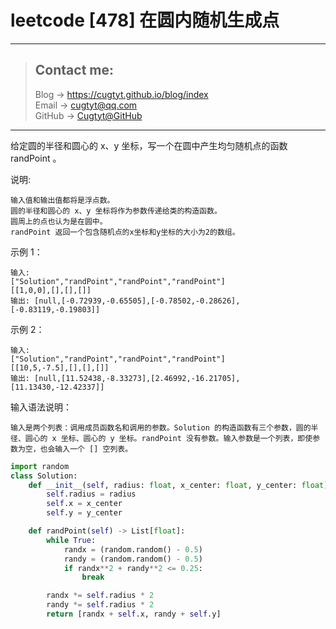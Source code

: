 # leetcode [478] 在圆内随机生成点

---
> ## Contact me:
> Blog -> <https://cugtyt.github.io/blog/index>  
> Email -> <cugtyt@qq.com>  
> GitHub -> [Cugtyt@GitHub](https://github.com/Cugtyt)

---

给定圆的半径和圆心的 x、y 坐标，写一个在圆中产生均匀随机点的函数 randPoint 。

说明:
```
输入值和输出值都将是浮点数。
圆的半径和圆心的 x、y 坐标将作为参数传递给类的构造函数。
圆周上的点也认为是在圆中。
randPoint 返回一个包含随机点的x坐标和y坐标的大小为2的数组。
```

示例 1：
```
输入: 
["Solution","randPoint","randPoint","randPoint"]
[[1,0,0],[],[],[]]
输出: [null,[-0.72939,-0.65505],[-0.78502,-0.28626],[-0.83119,-0.19803]]
```

示例 2：
```
输入: 
["Solution","randPoint","randPoint","randPoint"]
[[10,5,-7.5],[],[],[]]
输出: [null,[11.52438,-8.33273],[2.46992,-16.21705],[11.13430,-12.42337]]
```

输入语法说明：
```
输入是两个列表：调用成员函数名和调用的参数。Solution 的构造函数有三个参数，圆的半径、圆心的 x 坐标、圆心的 y 坐标。randPoint 没有参数。输入参数是一个列表，即使参数为空，也会输入一个 [] 空列表。
```

``` python
import random
class Solution:
    def __init__(self, radius: float, x_center: float, y_center: float):
        self.radius = radius
        self.x = x_center
        self.y = y_center

    def randPoint(self) -> List[float]:
        while True:
            randx = (random.random() - 0.5)
            randy = (random.random() - 0.5)
            if randx**2 + randy**2 <= 0.25:
                break

        randx *= self.radius * 2
        randy *= self.radius * 2
        return [randx + self.x, randy + self.y]
```